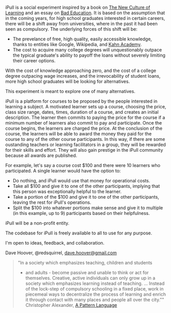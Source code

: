 iPull is a social experiment inspired by a book on [The New Culture of Learning][0] and an essay on [Bad Education][1]. It is based on the assumption that in the coming years, for high school graduates interested in certain careers, there will be a shift away from universities, where in the past it had been seen as compulsory. The underlying forces of this shift will be:

* The prevelance of free, high quality, easily accessible knowledge, thanks to entities like Google, Wikipedia, and [Kahn Academy][2].
* The cost to acquire many college degrees will unquestionably outpace the typical graduate's ability to payoff the loans without severely limiting their career options.

With the cost of knowledge approaching zero, and the cost of a college degree outpacing wage increases, and the irrevocability of student loans, more high school graduates will be looking for alternatives.

This experiment is meant to explore one of many alternatives.

iPull is a platform for courses to be proposed by the people interested in learning a subject. A motivated learner sets up a course, choosing the price, class size range, dates, times, duration of a course, and creates an initial description. The learner then commits to paying the price for the course if a minimum number of learners also commit to pay and participate. Once the course begins, the learners are charged the price. At the conclusion of the course, the learners will be able to award the money they paid for the course to any of the other course participants. In this way, if there are some oustanding teachers or learning facilitators in a group, they will be rewarded for their skills and effort. They will also gain prestige in the iPull community because all awards are published.

For example, let's say a course cost $100 and there were 10 learners who participated. A single learner would have the option to:

* Do nothing, and iPull would use that money for operational costs.
* Take all $100 and give it to one of the other participants, implying that this person was exceptionally helpful to the learner.
* Take a portion of the $100 and give it to one of the other participants, leaving the rest for iPull's operations.
* Split the $100 into whatever portions make sense and give it to multiple (in this example, up to 9) participants based on their helpfulness.

iPull will be a non-profit entity.

The codebase for iPull is freely available to all to use for any purpose.

I'm open to ideas, feedback, and collaboration.

Dave Hoover, @redsquirrel, dave.hoover@gmail.com

> "In a society which emphasizes teaching, children and students
> - and adults - become passive and unable to think or act for
> themselves. Creative, active individuals can only grow up in
> a society which emphasizes learning instead of teaching. ...
> Instead of the lock-step of compulsory schooling in a fixed place,
> work in piecemeal ways to decentralize the process of learning and
> enrich it through contact with many places and people all over the city.""
> Christopher Alexander, [A Pattern Language][3]

[0]: http://www.newcultureoflearning.com
[1]: http://nplusonemag.com/bad-education
[2]: http://www.khanacademy.org
[3]: http://en.wikipedia.org/wiki/A_Pattern_Language
